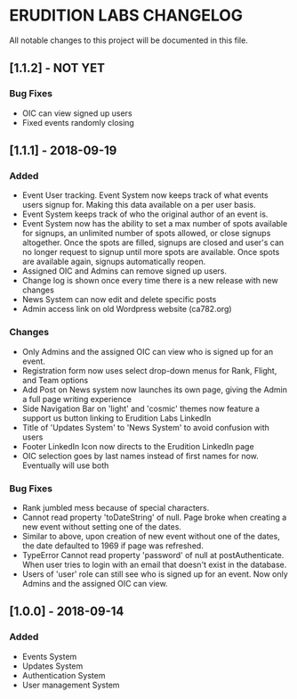 # ERUDITION LABS CHANGELOG

All notable changes to this project will be documented in this file.

## [1.1.2] - NOT YET
### Bug Fixes
- OIC can view signed up users
- Fixed events randomly closing


## [1.1.1] - 2018-09-19
### Added
- Event User tracking. Event System now keeps track of what events users signup for. Making this data available on a per user basis.
- Event System keeps track of who the original author of an event is.
- Event System now has the ability to set a max number of spots available for signups, an unlimited number of spots allowed, or close signups altogether. Once the spots are filled, signups are closed and user's can no longer request to signup until more spots are available. Once spots are available again, signups automatically reopen.
- Assigned OIC and Admins can remove signed up users.
- Change log is shown once every time there is a new release with new changes
- News System can now edit and delete specific posts
- Admin access link on old Wordpress website (ca782.org)
### Changes
- Only Admins and the assigned OIC can view who is signed up for an event.
- Registration form now uses select drop-down menus for Rank, Flight, and Team options
- Add Post on News system now launches its own page, giving the Admin a full page writing experience
- Side Navigation Bar on 'light' and 'cosmic' themes now feature a support us button linking to Erudition Labs LinkedIn
- Title of 'Updates System' to 'News System' to avoid confusion with users
- Footer LinkedIn Icon now directs to the Erudition LinkedIn page
- OIC selection goes by last names instead of first names for now. Eventually will use both
### Bug Fixes
- Rank jumbled mess because of special characters.
- Cannot read property 'toDateString' of null. Page broke when creating a new event without setting one of the dates.
- Similar to above, upon creation of new event without one of the dates, the date defaulted to 1969 if page was refreshed.
- TypeError Cannot read property 'password' of null  at postAuthenticate. When user tries to login with an email that doesn't exist in the database.
- Users of 'user' role can still see who is signed up for an event. Now only Admins and the assigned OIC can view.
 

## [1.0.0] - 2018-09-14
### Added
- Events System
- Updates System
- Authentication System
- User management System
